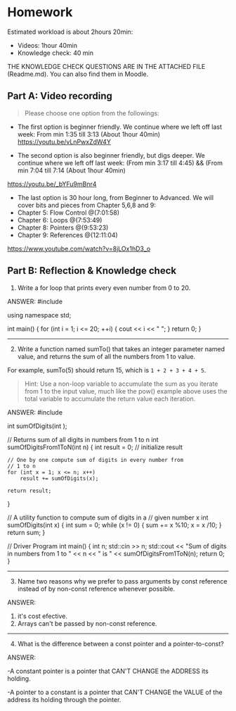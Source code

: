 # Homework

Estimated workload is  about 2hours 20min: 

- Videos: 1hour 40min 
- Knowledge check: 40 min

THE KNOWLEDGE CHECK QUESTIONS ARE IN THE ATTACHED FILE (Readme.md). You can also find them in Moodle.

## Part A: Video recording
> Please choose one option from the followings:

- The first option is beginner friendly. We continue where we left off last week: From min 1:35 till 3:13 (About 1hour 40min)
https://youtu.be/vLnPwxZdW4Y
 
- The second  option is also beginner friendly, but digs deeper. We continue where we left off last week: (From min 3:17 till 4:45) && (From min 7:04 till 7:14 (About 1hour 40min)

https://youtu.be/_bYFu9mBnr4
 
- The last option is 30 hour long, from Beginner to Advanced. 
We will cover bits and pieces from Chapter 5,6,8 and 9:
- Chapter 5: Flow Control @(7:01:58)
- Chapter 6: Loops @(7:53:49)
- Chapter 8: Pointers @(9:53:23)
- Chapter 9: References @(12:11:04)

https://www.youtube.com/watch?v=8jLOx1hD3_o


## Part B: Reflection & Knowledge check

1. Write a for loop that prints every even number from 0 to 20.

ANSWER:
#include <iostream>

using namespace std;

int main() {
        for (int i = 1; i <= 20; ++i) {
        cout << i << " ";
    }
    return 0;
}

-------------------------------

2. Write a function named sumTo() that takes an integer parameter named value, and returns the sum of all the numbers from 1 to value.

For example, sumTo(5) should return 15, which is `1 + 2 + 3 + 4 + 5`.

> Hint: Use a non-loop variable to accumulate the sum as you iterate from 1 to the input value, much like the pow() example above uses the total variable to accumulate the return value each iteration.

ANSWER:
#include <iostream>
 
int sumOfDigits(int );
 
// Returns sum of all digits in numbers from 1 to n
int sumOfDigitsFrom1ToN(int n)
{
    int result = 0; // initialize result
 
    // One by one compute sum of digits in every number from
    // 1 to n
    for (int x = 1; x <= n; x++)
        result += sumOfDigits(x);
 
    return result;
}
 
// A utility function to compute sum of digits in a
// given number x
int sumOfDigits(int x)
{
    int sum = 0;
    while (x != 0)
    {
        sum += x %10;
        x   = x /10;
    }
    return sum;
}
 
// Driver Program
int main()
{
    int n;
    std::cin >> n;
    std::cout << "Sum of digits in numbers from 1 to " << n << " is "
         << sumOfDigitsFrom1ToN(n);
    return 0;
}

---------------------------

3. Name two reasons why we prefer to pass arguments by const reference instead of by non-const reference whenever possible.

ANSWER:
1. it's cost efective. 
2. Arrays can't be passed by non-const reference.

---------------------------

4. What is the difference between a const pointer and a pointer-to-const?

ANSWER:

-A constant pointer is a pointer that CAN'T CHANGE the ADDRESS its holding.

-A pointer to a constant is a pointer that CAN'T CHANGE the VALUE of the address its holding through the pointer.